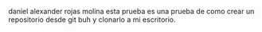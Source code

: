 daniel alexander rojas molina
esta prueba es una prueba de como crear un repositorio desde git buh y clonarlo a mi escritorio.

